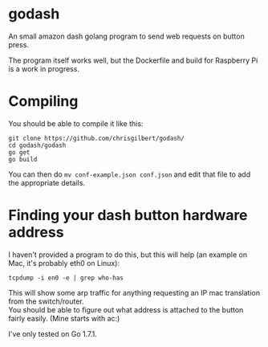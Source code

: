 # godash
An small amazon dash golang program to send web requests on button press.


The program itself works well, but the Dockerfile and build for Raspberry Pi is a work in progress.

# Compiling

You should be able to compile it like this:

```
git clone https://github.com/chrisgilbert/godash/
cd godash/godash
go get 
go build
```

You can then do `mv conf-example.json conf.json` and edit that file to add the appropriate details.

# Finding your dash button hardware address

I haven't provided a program to do this, but this will help (an example on Mac, it's probably eth0 on Linux):
```
tcpdump -i en0 -e | grep who-has
```
This will show some arp traffic for anything requesting an IP mac translation from the switch/router.  
You should be able to figure out what address is attached to the button fairly easily. (Mine starts with ac:)

I've only tested on Go 1.7.1.
